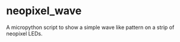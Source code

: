 # neopixel_wave

A micropython script to show a simple wave like pattern on a strip of neopixel LEDs.

